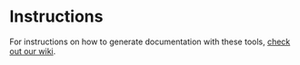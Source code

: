 # Instructions

For instructions on how to generate documentation with these tools, [check out our wiki](https://github.com/pinterest/teletraan/wiki/API-documentation-info#generating-new-markdown-documentation).
